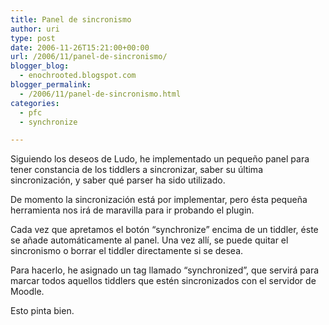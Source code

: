 ```yaml
---
title: Panel de sincronismo
author: uri
type: post
date: 2006-11-26T15:21:00+00:00
url: /2006/11/panel-de-sincronismo/
blogger_blog:
  - enochrooted.blogspot.com
blogger_permalink:
  - /2006/11/panel-de-sincronismo.html
categories:
  - pfc
  - synchronize

---
```

Siguiendo los deseos de Ludo, he implementado un pequeño panel para tener constancia de los tiddlers a sincronizar, saber su última sincronización, y saber qué parser ha sido utilizado.

De momento la sincronización está por implementar, pero ésta pequeña herramienta nos irá de maravilla para ir probando el plugin.

Cada vez que apretamos el botón &#8220;synchronize&#8221; encima de un tiddler, éste se añade automáticamente al panel. Una vez allí, se puede quitar el sincronismo o borrar el tiddler directamente si se desea.

Para hacerlo, he asignado un tag llamado &#8220;synchronized&#8221;, que servirá para marcar todos aquellos tiddlers que estén sincronizados con el servidor de Moodle.

Esto pinta bien.